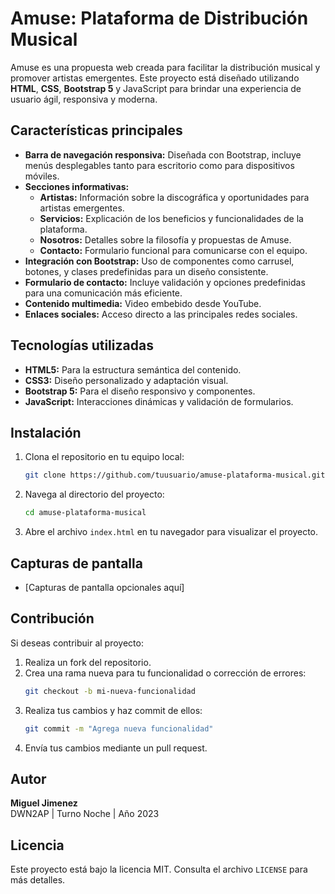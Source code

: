 # Amuse: Plataforma de Distribución Musical

Amuse es una propuesta web creada para facilitar la distribución musical y promover artistas emergentes. Este proyecto está diseñado utilizando **HTML**, **CSS**, **Bootstrap 5** y JavaScript para brindar una experiencia de usuario ágil, responsiva y moderna.

## Características principales

- **Barra de navegación responsiva:** Diseñada con Bootstrap, incluye menús desplegables tanto para escritorio como para dispositivos móviles.
- **Secciones informativas:**
  - **Artistas:** Información sobre la discográfica y oportunidades para artistas emergentes.
  - **Servicios:** Explicación de los beneficios y funcionalidades de la plataforma.
  - **Nosotros:** Detalles sobre la filosofía y propuestas de Amuse.
  - **Contacto:** Formulario funcional para comunicarse con el equipo.
- **Integración con Bootstrap:** Uso de componentes como carrusel, botones, y clases predefinidas para un diseño consistente.
- **Formulario de contacto:** Incluye validación y opciones predefinidas para una comunicación más eficiente.
- **Contenido multimedia:** Video embebido desde YouTube.
- **Enlaces sociales:** Acceso directo a las principales redes sociales.

## Tecnologías utilizadas

- **HTML5:** Para la estructura semántica del contenido.
- **CSS3:** Diseño personalizado y adaptación visual.
- **Bootstrap 5:** Para el diseño responsivo y componentes.
- **JavaScript:** Interacciones dinámicas y validación de formularios.

## Instalación

1. Clona el repositorio en tu equipo local:
   ```bash
   git clone https://github.com/tuusuario/amuse-plataforma-musical.git
   ```
2. Navega al directorio del proyecto:
   ```bash
   cd amuse-plataforma-musical
   ```
3. Abre el archivo `index.html` en tu navegador para visualizar el proyecto.

## Capturas de pantalla

- [Capturas de pantalla opcionales aquí]

## Contribución

Si deseas contribuir al proyecto:

1. Realiza un fork del repositorio.
2. Crea una rama nueva para tu funcionalidad o corrección de errores:
   ```bash
   git checkout -b mi-nueva-funcionalidad
   ```
3. Realiza tus cambios y haz commit de ellos:
   ```bash
   git commit -m "Agrega nueva funcionalidad"
   ```
4. Envía tus cambios mediante un pull request.

## Autor

**Miguel Jimenez**\
DWN2AP | Turno Noche | Año 2023

## Licencia

Este proyecto está bajo la licencia MIT. Consulta el archivo `LICENSE` para más detalles.
